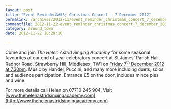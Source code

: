 ```yaml
---
layout: post
title: "Event Reminder&#58; Christmas Concert - 7 December 2012"
permalink: /archives/2012/11/event_reminder_christmas_concert_7_december_2012.html
commentfile: 2012-11-22-event_reminder_christmas_concert_7_december_2012
category: around_town
date: 2012-11-22 10:29:10

---
```


Come and join *The Helen Astrid Singing Academy* for some seasonal favourites at our end of year celebratory concert at St James' Parish Hall, Radnor Road, Strawberry Hill, Middlesex, TW1 on [Friday 7<sup>th</sup> December 2012 at 7.30pm](/event/concert/200705143694). Music by Handel, Puccini, and many more including duets, solos and audience participation. Entrance £5 on the door, includes mince pies and wine.

For more details call Helen on 07710 245 904. Visit [www.thehelenastridsingingacademy.com](http://www.thehelenastridsingingacademy.com)
